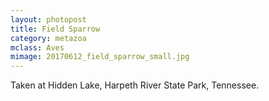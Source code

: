 ```yaml
---
layout: photopost 
title: Field Sparrow
category: metazoa
mclass: Aves
mimage: 20170612_field_sparrow_small.jpg
---
```



Taken at Hidden Lake, Harpeth River State Park, Tennessee.
